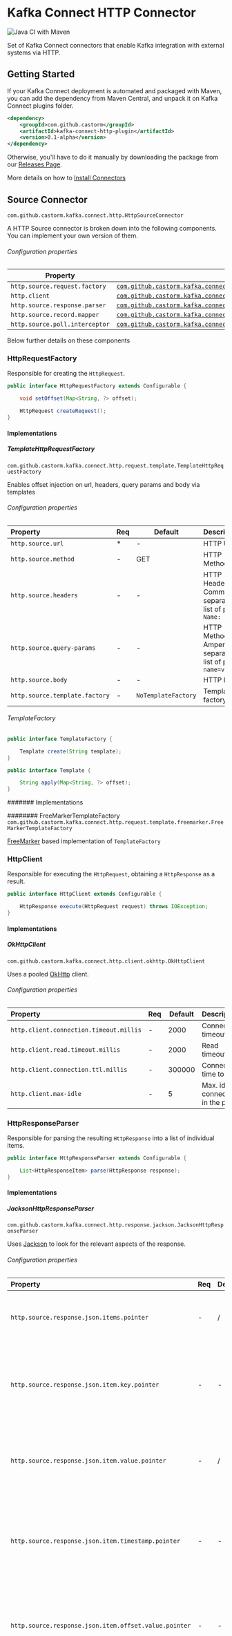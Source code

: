 # Kafka Connect HTTP Connector
![Java CI with Maven](https://github.com/castorm/kafka-connect-http-plugin/workflows/Java%20CI%20with%20Maven/badge.svg)

Set of Kafka Connect connectors that enable Kafka integration with external systems via HTTP.

## Getting Started

If your Kafka Connect deployment is automated and packaged with Maven, you can add the dependency from Maven Central, and unpack it on Kafka Connect plugins folder. 
```xml
<dependency>
    <groupId>com.github.castorm</groupId>
    <artifactId>kafka-connect-http-plugin</artifactId>
    <version>0.1-alpha</version>
</dependency>
```
Otherwise, you'll have to do it manually by downloading the package from our [Releases Page](https://github.com/castorm/kafka-connect-http-plugin/releases).

More details on how to [Install Connectors](https://docs.confluent.io/current/connect/managing/install.html)

## Source Connector
`com.github.castorm.kafka.connect.http.HttpSourceConnector`

A HTTP Source connector is broken down into the following components. You can implement your own version of them.

###### Configuration properties
| Property | Default |
|---|---|
| `http.source.request.factory` | [`com.github.castorm.kafka.connect.http.request.template.TemplateHttpRequestFactory`](#request) | 
| `http.client` | [`com.github.castorm.kafka.connect.http.client.okhttp.OkHttpClient`](#client) | 
| `http.source.response.parser` | [`com.github.castorm.kafka.connect.http.response.jackson.JacksonHttpResponseParser`](#response) | 
| `http.source.record.mapper` | [`com.github.castorm.kafka.connect.http.record.SchemedSourceRecordMapper`](#record) |
| `http.source.poll.interceptor` | [`com.github.castorm.kafka.connect.http.poll.IntervalDelayPollInterceptor`](#interceptor) | 

Below further details on these components 

<a name="request"/>

### HttpRequestFactory
Responsible for creating the `HttpRequest`.
```java
public interface HttpRequestFactory extends Configurable {

    void setOffset(Map<String, ?> offset);

    HttpRequest createRequest();
}
```
#### Implementations

##### TemplateHttpRequestFactory
```com.github.castorm.kafka.connect.http.request.template.TemplateHttpRequestFactory```

Enables offset injection on url, headers, query params and body via templates

###### Configuration properties
| Property | Req | Default | Description |
|:---|---|---|:---|
| `http.source.url` | * | - | HTTP Url |
| `http.source.method` | - | GET | HTTP Method |
| `http.source.headers` | - | - | HTTP Headers, Comma separated list of pairs `Name: Value` |
| `http.source.query-params` | - | - | HTTP Method, Ampersand separated list of pairs `name=value` |
| `http.source.body` | - | - | HTTP Body |
| `http.source.template.factory` | - | `NoTemplateFactory` | Template factory |

###### TemplateFactory
```java
public interface TemplateFactory {

    Template create(String template);
}

public interface Template {

    String apply(Map<String, ?> offset);
}
```

####### Implementations

######## FreeMarkerTemplateFactory
```com.github.castorm.kafka.connect.http.request.template.freemarker.FreeMarkerTemplateFactory```

[FreeMarker](https://freemarker.apache.org/) based implementation of `TemplateFactory`

<a name="client"/>

### HttpClient
Responsible for executing the `HttpRequest`, obtaining a `HttpResponse` as a result.
```java
public interface HttpClient extends Configurable {

    HttpResponse execute(HttpRequest request) throws IOException;
}
```
#### Implementations
##### OkHttpClient
```com.github.castorm.kafka.connect.http.client.okhttp.OkHttpClient```

Uses a pooled [OkHttp](https://square.github.io/okhttp/) client. 

###### Configuration properties
| Property | Req | Default | Description |
|:---|---|---|:---|
| `http.client.connection.timeout.millis` | - | 2000 | Connection timeout |
| `http.client.read.timeout.millis` | - | 2000 | Read timeout |
| `http.client.connection.ttl.millis` | - | 300000 | Connection time to live |
| `http.client.max-idle` | - | 5 | Max. idle connections in the pool |

<a name="response"/>

### HttpResponseParser
Responsible for parsing the resulting `HttpResponse` into a list of individual items.
```java
public interface HttpResponseParser extends Configurable {

    List<HttpResponseItem> parse(HttpResponse response);
}
```
#### Implementations
##### JacksonHttpResponseParser
```com.github.castorm.kafka.connect.http.response.jackson.JacksonHttpResponseParser```

Uses [Jackson](https://github.com/FasterXML/jackson) to look for the relevant aspects of the response. 

###### Configuration properties
| Property | Req | Default | Description |
|:---|---|---|:---|
| `http.source.response.json.items.pointer` | - | / | [JsonPointer](https://tools.ietf.org/html/rfc6901) to the property containing an array of items |
| `http.source.response.json.item.key.pointer` | - | - | [JsonPointer](https://tools.ietf.org/html/rfc6901) to the identifier of the individual item to be used as kafka record key |
| `http.source.response.json.item.value.pointer` | - | / | [JsonPointer](https://tools.ietf.org/html/rfc6901) to the individual item to be used as kafka record body |
| `http.source.response.json.item.timestamp.pointer` | - | - | [JsonPointer](https://tools.ietf.org/html/rfc6901) to the timestamp of the individual item to be used as kafka record timestamp |
| `http.source.response.json.item.offset.value.pointer` | - | - | [JsonPointer](https://tools.ietf.org/html/rfc6901) to the value of the individual item to be used as offset for future requests |
| `http.source.response.json.item.offset.key` | - | offset | Name of the offset property to be used in HTTP Request templates |

<a name="record"/>

### SourceRecordMapper
Responsible for mapping individual items from the response into Kafka Connect `SourceRecord`.
```java
public interface SourceRecordMapper extends Configurable {

    SourceRecord map(HttpResponseItem item);
}
```
#### Implementations
##### SchemedSourceRecordMapper
```com.github.castorm.kafka.connect.http.record.SchemedSourceRecordMapper```

Embeds the item properties into a common simple envelope to enable schema evolution. This envelope contains simple a key and a body properties. 

###### Configuration properties
| Property | Req | Default | Description |
|:---|---|---|:---|
| `kafka.topic` | * | - | Name of the topic where the record will be sent to |


<a name="interceptor"/>

### PollInterceptor
Hooks that enable influencing the poll control flow.
```java
public interface PollInterceptor extends Configurable {

    void beforePoll() throws InterruptedException;

    void afterPoll(List<SourceRecord> records);
}
```
#### Implementations
##### IntervalDelayPollInterceptor
```com.github.castorm.kafka.connect.http.poll.IntervalDelayPollInterceptor```

Throttles rate of requests based on a given interval, except when connector is not up-to-date. 

###### Configuration properties
| Property | Req | Default | Description |
|:---|---|---|:---|
| `http.source.poll.interval.millis` | - | 60000 | Interval in between requests once up-to-date |


### Prerequisites

- Kafka deployment
- Kafka Connect deployment
- Ability to access the Kafka Connect deployment in order to extend its classpath 


## Development

### Building
```
mvn package
```
### Running the test
```
mvn test
```
### Releasing
- Update release version: `mvn versions:set -DnewVersion=X.Y.Z`
- Validate and then commit version: `mvn versions:commit`
- Update [CHANGELOG.md](CHANGELOG.md) and [README.md](README.md) files.
- Merge to master.
- Deploy to Maven Central: `mvn clean deploy -P release`
- Create release on Github project.

## Contributing

Contributions are accepted via pull requests, pending definition of code of conduct.

## Versioning

We use [SemVer](http://semver.org/) for versioning. 

## Authors

* **Cástor Rodríguez** - *Initial work* - [castorm](https://github.com/castorm)

Pending contributions

## License

This project is licensed under the GPLv3 License - see the [LICENSE.txt](LICENSE.txt) file for details

## Built With

* [Maven](https://maven.apache.org/) - Dependency Management
* [Kafka Connect](https://kafka.apache.org/documentation/#connect) - The framework for our connectors
* [OkHttp](https://square.github.io/okhttp/) - HTTP Client
* [Jackson](https://github.com/FasterXML/jackson) - Json deserialization
* [FreeMarker](https://freemarker.apache.org/) - Template engine

## Acknowledgments

* Inspired by https://github.com/llofberg/kafka-connect-rest
